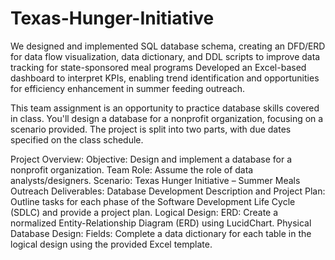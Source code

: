 # Texas-Hunger-Initiative
We designed and implemented SQL database schema, creating an DFD/ERD for data flow visualization, data dictionary, and DDL scripts to improve data tracking for state-sponsored meal programs Developed an Excel-based dashboard to interpret KPIs, enabling trend identification and opportunities for efficiency enhancement in summer feeding outreach.

This team assignment is an opportunity to practice database skills covered in class. You'll design a database for a nonprofit organization, focusing on a scenario provided. The project is split into two parts, with due dates specified on the class schedule.

Project Overview:
Objective: Design and implement a database for a nonprofit organization.
Team Role: Assume the role of data analysts/designers.
Scenario: Texas Hunger Initiative – Summer Meals Outreach
Deliverables:
Database Development Description and Project Plan: Outline tasks for each phase of the Software Development Life Cycle (SDLC) and provide a project plan.
Logical Design: ERD: Create a normalized Entity-Relationship Diagram (ERD) using LucidChart.
Physical Database Design: Fields: Complete a data dictionary for each table in the logical design using the provided Excel template.


